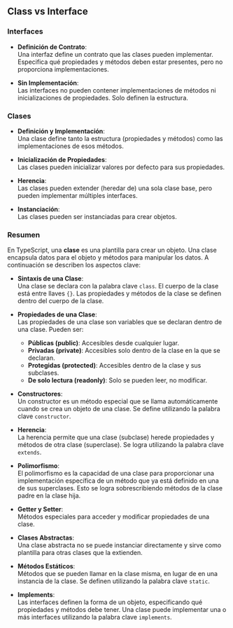 ## Class vs Interface

### Interfaces

- **Definición de Contrato**:  
  Una interfaz define un contrato que las clases pueden implementar. Especifica qué propiedades y métodos deben estar presentes, pero no proporciona implementaciones.

- **Sin Implementación**:  
  Las interfaces no pueden contener implementaciones de métodos ni inicializaciones de propiedades. Solo definen la estructura.

### Clases

- **Definición y Implementación**:  
  Una clase define tanto la estructura (propiedades y métodos) como las implementaciones de esos métodos.

- **Inicialización de Propiedades**:  
  Las clases pueden inicializar valores por defecto para sus propiedades.

- **Herencia**:  
  Las clases pueden extender (heredar de) una sola clase base, pero pueden implementar múltiples interfaces.

- **Instanciación**:  
  Las clases pueden ser instanciadas para crear objetos.

### Resumen

En TypeScript, una **clase** es una plantilla para crear un objeto. Una clase encapsula datos para el objeto y métodos para manipular los datos. A continuación se describen los aspectos clave:

- **Sintaxis de una Clase**:  
  Una clase se declara con la palabra clave `class`. El cuerpo de la clase está entre llaves `{}`. Las propiedades y métodos de la clase se definen dentro del cuerpo de la clase.

- **Propiedades de una Clase**:  
  Las propiedades de una clase son variables que se declaran dentro de una clase. Pueden ser:
  - **Públicas (public)**: Accesibles desde cualquier lugar.
  - **Privadas (private)**: Accesibles solo dentro de la clase en la que se declaran.
  - **Protegidas (protected)**: Accesibles dentro de la clase y sus subclases.
  - **De solo lectura (readonly)**: Solo se pueden leer, no modificar.

- **Constructores**:  
  Un constructor es un método especial que se llama automáticamente cuando se crea un objeto de una clase. Se define utilizando la palabra clave `constructor`.

- **Herencia**:  
  La herencia permite que una clase (subclase) herede propiedades y métodos de otra clase (superclase). Se logra utilizando la palabra clave `extends`.

- **Polimorfismo**:  
  El polimorfismo es la capacidad de una clase para proporcionar una implementación específica de un método que ya está definido en una de sus superclases. Esto se logra sobrescribiendo métodos de la clase padre en la clase hija.

- **Getter y Setter**:  
  Métodos especiales para acceder y modificar propiedades de una clase.

- **Clases Abstractas**:  
  Una clase abstracta no se puede instanciar directamente y sirve como plantilla para otras clases que la extienden.

- **Métodos Estáticos**:  
  Métodos que se pueden llamar en la clase misma, en lugar de en una instancia de la clase. Se definen utilizando la palabra clave `static`.

- **Implements**:  
  Las interfaces definen la forma de un objeto, especificando qué propiedades y métodos debe tener. Una clase puede implementar una o más interfaces utilizando la palabra clave `implements`.

